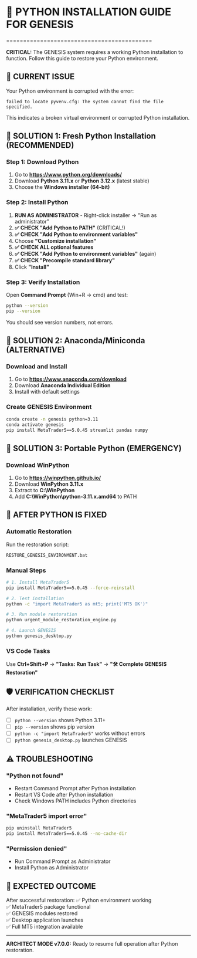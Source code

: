 # 🐍 PYTHON INSTALLATION GUIDE FOR GENESIS
===========================================

**CRITICAL:** The GENESIS system requires a working Python installation to function. Follow this guide to restore your Python environment.

## 🚨 **CURRENT ISSUE**
Your Python environment is corrupted with the error:
```
failed to locate pyvenv.cfg: The system cannot find the file specified.
```

This indicates a broken virtual environment or corrupted Python installation.

## 🔧 **SOLUTION 1: Fresh Python Installation (RECOMMENDED)**

### Step 1: Download Python
1. Go to **https://www.python.org/downloads/**
2. Download **Python 3.11.x** or **Python 3.12.x** (latest stable)
3. Choose the **Windows installer (64-bit)**

### Step 2: Install Python
1. **RUN AS ADMINISTRATOR** - Right-click installer → "Run as administrator"
2. **✅ CHECK "Add Python to PATH"** (CRITICAL!)
3. **✅ CHECK "Add Python to environment variables"**
4. Choose **"Customize installation"**
5. **✅ CHECK ALL optional features**
6. **✅ CHECK "Add Python to environment variables"** (again)
7. **✅ CHECK "Precompile standard library"**
8. Click **"Install"**

### Step 3: Verify Installation
Open **Command Prompt** (Win+R → cmd) and test:
```bash
python --version
pip --version
```

You should see version numbers, not errors.

## 🔧 **SOLUTION 2: Anaconda/Miniconda (ALTERNATIVE)**

### Download and Install
1. Go to **https://www.anaconda.com/download**
2. Download **Anaconda Individual Edition**
3. Install with default settings

### Create GENESIS Environment
```bash
conda create -n genesis python=3.11
conda activate genesis
pip install MetaTrader5==5.0.45 streamlit pandas numpy
```

## 🔧 **SOLUTION 3: Portable Python (EMERGENCY)**

### Download WinPython
1. Go to **https://winpython.github.io/**
2. Download **WinPython 3.11.x**
3. Extract to **C:\WinPython**
4. Add **C:\WinPython\python-3.11.x.amd64** to PATH

## 🚀 **AFTER PYTHON IS FIXED**

### Automatic Restoration
Run the restoration script:
```bash
RESTORE_GENESIS_ENVIRONMENT.bat
```

### Manual Steps
```bash
# 1. Install MetaTrader5
pip install MetaTrader5==5.0.45 --force-reinstall

# 2. Test installation
python -c "import MetaTrader5 as mt5; print('MT5 OK')"

# 3. Run module restoration
python urgent_module_restoration_engine.py

# 4. Launch GENESIS
python genesis_desktop.py
```

### VS Code Tasks
Use **Ctrl+Shift+P** → **"Tasks: Run Task"** → **"🛠️ Complete GENESIS Restoration"**

## 🛡️ **VERIFICATION CHECKLIST**

After installation, verify these work:
- [ ] `python --version` shows Python 3.11+
- [ ] `pip --version` shows pip version
- [ ] `python -c "import MetaTrader5"` works without errors
- [ ] `python genesis_desktop.py` launches GENESIS

## ⚠️ **TROUBLESHOOTING**

### "Python not found"
- Restart Command Prompt after Python installation
- Restart VS Code after Python installation
- Check Windows PATH includes Python directories

### "MetaTrader5 import error"
```bash
pip uninstall MetaTrader5
pip install MetaTrader5==5.0.45 --no-cache-dir
```

### "Permission denied"
- Run Command Prompt as Administrator
- Install Python as Administrator

## 🎯 **EXPECTED OUTCOME**

After successful restoration:
✅ Python environment working  
✅ MetaTrader5 package functional  
✅ GENESIS modules restored  
✅ Desktop application launches  
✅ Full MT5 integration available  

---

**ARCHITECT MODE v7.0.0:** Ready to resume full operation after Python restoration.
